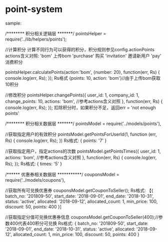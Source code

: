 # point-system


sample:

/******** 积分相关逻辑层 *******/
pointsHelper = require('../lib/helpers/points');

//计算积分
计算不同行为可以获得的积分，积分规则参见config.actionPoints
actions含义对照:
    'bom'           上传bom
    'purchase'      购买
    'invitation'    邀请新用户
    'pay'           消费积分

pointsHelper.calculatePoints(action:'bom', {number: 20}, function(err, Rs) {
	console.log(err, Rs);
});
Rs格式 {points: 10, action: 'bom'}//由于上传bom获取10积分

//修改积分
pointsHelper.changePoints({
    user_id: 1,
    company_id: 1,
    change_points: 10,
    actions: 'bom', //参考actions含义对照
}, function(err, Rs) {
    console.log(err, Rs);
});
扣除积分时，如果积分不足，返回err = 'not enough points'



/******** 积分相关数据层 *******/
pointsModel = require('../models/points'),

//获取指定用户的有效积分
pointsModel.getPointsForUserId(1, function (err, Rs) {
    console.log(err, Rs);
})
Rs格式: { points: '7' }


//获取指定用户，指定actions的次数
pointsModel.getPointsTimes({
    user_id: 1,
    actions: 'bom', //参考actions含义对照
}, function(err, Rs) {
    console.log(err, Rs);
});
Rs格式: { times: '5' }


/****** 优惠券相关数据层 ***********/
couponsModel = require('../models/coupons'),

//获取所有可兑换优惠券
couponsModel.getCouponToSeller();
Rs格式:
【{
    batch_no: '201809-50',
    start_date: '2018-09-01',
    end_date: '2018-10-31',
    status: 'active',
    allocated: '2018-09-12',
    allocated_count: 1,
    min_price: 100,
    discount: 50,
    points: 400
}]

//获取指定分值可兑换优惠券信息
couponsModel.getCouponToSeller(400);//参数400代表400积分可兑换
Rs格式:
{
    batch_no: '201809-50',
    start_date: '2018-09-01',
    end_date: '2018-10-31',
    status: 'active',
    allocated: '2018-09-12',
    allocated_count: 1,
    min_price: 100,
    discount: 50,
    points: 400
}